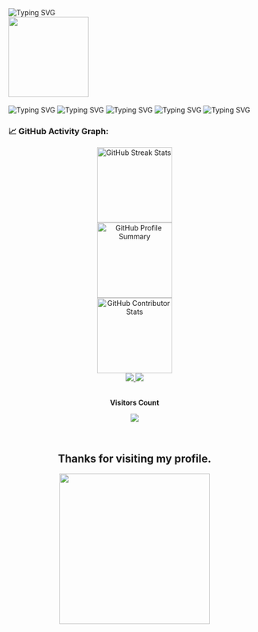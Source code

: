 <div>

<picture>
   <source media="(prefers-color-scheme: dark)" srcset="https://readme-typing-svg.demolab.com?font=Gaegu&size=40&duration=2000&pause=998&color=F7F7F7&repeat=false&width=300&lines=hey+im+nabil" />
   <source media="(prefers-color-scheme: light)" srcset="https://readme-typing-svg.demolab.com?font=Gaegu&size=40&duration=2000&pause=998&color=000000&repeat=false&width=300&lines=hey+im+nabil" />
   <img alt="Typing SVG" src="https://readme-typing-svg.demolab.com?font=Gaegu&size=40&duration=2000&pause=998&color=F7F7F7&repeat=false&width=300&lines=hey,+im+nabil" />
</picture>

<br/>
<img src="https://media.giphy.com/media/v1.Y2lkPTc5MGI3NjExODV3c2Iyb2J2cDdpb2Z4ZzFhY20xcDA1aHI2MzF5MTFwNWk5anhobiZlcD12MV9naWZzX3NlYXJjaCZjdD1n/DSxKEQoQix9hC/giphy.gif" width="160" height="160" style="min-height: 160px;" />
<br/><br/>

<picture>
   <source media="(prefers-color-scheme: dark)" srcset="https://readme-typing-svg.demolab.com?font=Gaegu&size=30&duration=1000&pause=998&color=FFFFFF&repeat=false&width=650&lines=college+student+from+Bangladesh" />
   <source media="(prefers-color-scheme: light)" srcset="https://readme-typing-svg.demolab.com?font=Gaegu&size=30&duration=1000&pause=998&color=000000&repeat=false&width=650&lines=college+student+from+Bangladesh" />
   <img alt="Typing SVG" src="https://readme-typing-svg.demolab.com?font=Gaegu&size=30&duration=1000&pause=998&color=FFFFFF&repeat=false&width=650&lines=college+student+from+Bangladesh" />
</picture>

<picture>
   <source media="(prefers-color-scheme: dark)" srcset="https://readme-typing-svg.demolab.com?font=Gaegu&size=30&duration=1000&pause=998&color=FFFFFF&repeat=false&width=802&lines=deeply+interested+in+AI%2C+blockchain%2C+crypto%2C+and+automation" />
   <source media="(prefers-color-scheme: light)" srcset="https://readme-typing-svg.demolab.com?font=Gaegu&size=30&duration=1000&pause=998&color=000000&repeat=false&width=802&lines=deeply+interested+in+AI%2C+blockchain%2C+crypto%2C+and+automation" />
   <img alt="Typing SVG" src="https://readme-typing-svg.demolab.com?font=Gaegu&size=30&duration=1000&pause=998&color=FFFFFF&repeat=false&width=802&lines=deeply+interested+in+AI%2C+blockchain%2C+crypto%2C+and+automation" />
</picture>

<picture>
   <source media="(prefers-color-scheme: dark)" srcset="https://readme-typing-svg.demolab.com?font=Gaegu&size=30&duration=1000&pause=998&color=FFFFFF&repeat=false&width=802&lines=building+bots%2C+AI+integrations%2C+and+automation+tools" />
   <source media="(prefers-color-scheme: light)" srcset="https://readme-typing-svg.demolab.com?font=Gaegu&size=30&duration=1000&pause=998&color=000000&repeat=false&width=802&lines=building+bots%2C+AI+integrations%2C+and+automation+tools" />
   <img alt="Typing SVG" src="https://readme-typing-svg.demolab.com?font=Gaegu&size=30&duration=1000&pause=998&color=FFFFFF&repeat=false&width=802&lines=building+bots%2C+AI+integrations%2C+and+automation+tools" />
</picture>

<picture>
   <source media="(prefers-color-scheme: dark)" srcset="https://readme-typing-svg.demolab.com?font=Gaegu&size=30&duration=1000&pause=998&color=FFFFFF&repeat=false&width=802&lines=exploring+how+tech+makes+digital+spaces+smarter+and+more+human" />
   <source media="(prefers-color-scheme: light)" srcset="https://readme-typing-svg.demolab.com?font=Gaegu&size=30&duration=1000&pause=998&color=000000&repeat=false&width=802&lines=exploring+how+tech+makes+digital+spaces+smarter+and+more+human" />
   <img alt="Typing SVG" src="https://readme-typing-svg.demolab.com?font=Gaegu&size=30&duration=1000&pause=998&color=FFFFFF&repeat=false&width=802&lines=exploring+how+tech+makes+digital+spaces+smarter+and+more+human" />
</picture>

<picture>
   <source media="(prefers-color-scheme: dark)" srcset="https://readme-typing-svg.demolab.com?font=Gaegu&size=30&duration=1000&pause=998&color=FFFFFF&repeat=false&width=802&lines=always+learning+and+expanding+my+skills" />
   <source media="(prefers-color-scheme: light)" srcset="https://readme-typing-svg.demolab.com?font=Gaegu&size=30&duration=1000&pause=998&color=000000&repeat=false&width=802&lines=always+learning+and+expanding+my+skills" />
   <img alt="Typing SVG" src="https://readme-typing-svg.demolab.com?font=Gaegu&size=30&duration=1000&pause=998&color=FFFFFF&repeat=false&width=802&lines=always+learning+and+expanding+my+skills" />
</picture>

</div>

### 📈 GitHub Activity Graph:

<div align="center">
  <picture>
    <source 
      media="(prefers-color-scheme: dark)" 
      srcset="https://nirzak-streak-stats.vercel.app/?user=xnabil&theme=aura&hide_border=false"
    >
    <source 
      media="(prefers-color-scheme: light)" 
      srcset="https://nirzak-streak-stats.vercel.app/?user=xnabil&theme=github&hide_border=false"
    >
    <img 
      alt="GitHub Streak Stats" 
      height="150em"
      src="https://nirzak-streak-stats.vercel.app/?user=xnabil&theme=github&hide_border=false"
    >
  </picture>

  <br>

  <picture>
    <source 
      media="(prefers-color-scheme: dark)" 
      srcset="https://github-profile-summary-cards.vercel.app/api/cards/profile-details?username=xnabil&theme=aura"
    >
    <source 
      media="(prefers-color-scheme: light)" 
      srcset="https://github-profile-summary-cards.vercel.app/api/cards/profile-details?username=xnabil&theme=github"
    >
    <img 
      alt="GitHub Profile Summary" 
      height="150em"
      src="https://github-profile-summary-cards.vercel.app/api/cards/profile-details?username=xnabil&theme=github"
    >
  </picture>

  <br>

  <picture>
    <source 
      media="(prefers-color-scheme: dark)" 
      srcset="https://github-contributor-stats.vercel.app/api?username=xnabil&limit=5&theme=aura&combine_all_yearly_contributions=true"
    >
    <source 
      media="(prefers-color-scheme: light)" 
      srcset="https://github-contributor-stats.vercel.app/api?username=xnabil&limit=5&theme=github&combine_all_yearly_contributions=true"
    >
    <img 
      alt="GitHub Contributor Stats" 
      height="150em"
      src="https://github-contributor-stats.vercel.app/api?username=xnabil&limit=5&theme=github&combine_all_yearly_contributions=true"
    >
  </picture>
</div>

<div align="center">
  <a href="mailto:nabil980gnd@gmail.com">
    <img src="https://img.shields.io/badge/-Gmail-%23333?style=for-the-badge&logo=gmail&logoColor=white" target="_blank">
  </a>
  <a href="https://t.me/xnabil">
    <img src="https://img.shields.io/badge/-Telegram-%23333?style=for-the-badge&logo=telegram&logoColor=white" target="_blank">
  </a>
</div>
<div align="center">
<br><p align="centre"><b>Visitors Count</b></p>  
<p align="center"><img align="center" src="https://komarev.com/ghpvc/?username=xnabil&color=brightgreen" /></p> 
<br></div>

<h2 align="center">Thanks for visiting my profile.</h2>
<p align="center">
  <img src="https://media0.giphy.com/media/v1.Y2lkPTc5MGI3NjExMDBqNGhkbTd3NTVzNzhjNnJlazRvZmNsaW0yY3p4djYzaTBteGJvayZlcD12MV9pbnRlcm5hbF9naWZfYnlfaWQmY3Q9Zw/BRN2Xi0MqnjjO/giphy.gif" width="300" height="300">
</p>
